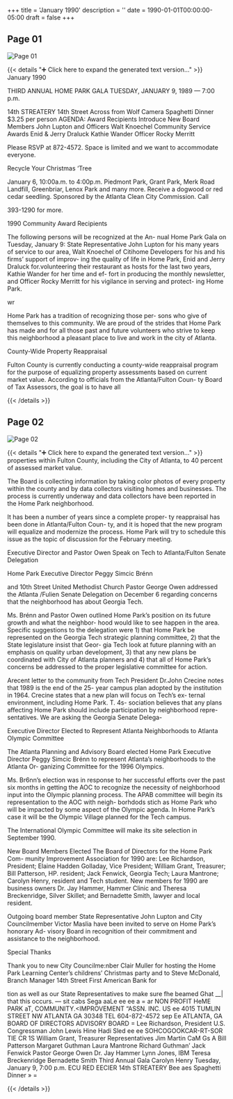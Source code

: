 +++
title = 'January 1990'
description = ''
date = 1990-01-01T00:00:00-05:00
draft = false
+++



## Page 01

![Page 01](/hpcia-newsletter-archive/1990-01_01.jpg)

{{< details "➕ Click here to expand the generated text version..." >}}
January 1990

THIRD ANNUAL HOME PARK GALA
TUESDAY, JANUARY 9, 1989 — 7:00 p.m.

14th STREATERY
14th Street Across from Wolf Camera
Spaghetti Dinner
$3.25 per person
AGENDA: Award Recipients
Introduce New Board Members John Lupton
and Officers Walt Knoechel
Community Service Awards Enid & Jerry Draluck
Kathie Wander
Officer Rocky Merritt

Please RSVP at 872-4572. Space is limited and we want to accommodate everyone.

Recycle Your Christmas ‘Tree

January 6, 10:00a.m. to 4:00p.m. Piedmont Park, Grant Park, Merk Road Landfill, Greenbriar, Lenox Park and
many more. Receive a dogwood or red cedar seedling. Sponsored by the Atlanta Clean City Commission. Call

393-1290 for more.

1990 Community Award Recipients

The following persons will be recognized at the An-
nual Home Park Gala on Tuesday, January 9: State
Representative John Lupton for his many years of
service to our area, Walt Knoechel of Citihome
Developers for his and his firms’ support of improv-
ing the quality of life in Home Park, Enid and Jerry
Draluck for.volunteering their restaurant as hosts for
the last two years, Kathie Wander for her time and ef-
fort in producing the monthly newsletter, and Officer
Rocky Merritt for his vigilance in serving and protect-
ing Home Park.

wr

Home Park has a tradition of recognizing those per-
sons who give of themselves to this community. We
are proud of the strides that Home Park has made
and for all those past and future volunteers who
strive to keep this neighborhood a pleasant place to
live and work in the city of Atlanta.

County-Wide Property Reappraisal

Fulton County is currently conducting a county-wide
reappraisal program for the purpose of equalizing
property assessments based on current market value.
According to officials from the Atlanta/Fulton Coun-
ty Board of Tax Assessors, the goal is to have all


{{< /details >}}




## Page 02

![Page 02](/hpcia-newsletter-archive/1990-01_02.jpg)

{{< details "➕ Click here to expand the generated text version..." >}}
properties within Fulton County, including the City of
Atlanta, to 40 percent of assessed market value.

The Board is collecting information by taking color
photos of every property within the county and by
data collectors visiting homes and businesses. The
process is currently underway and data collectors
have been reported in the Home Park neighborhood.

It has been a number of years since a complete proper-
ty reappraisal has been done in Atlanta/Fulton Coun-
ty, and it is hoped that the new program will equalize
and modernize the process. Home Park will try to
schedule this issue as the topic of discussion for the
February meeting.

Executive Director and Pastor Owen
Speak on Tech to Atlanta/Fulton
Senate Delegation

Home Park Executive Director Peggy Simcic Brénn

and 10th Street United Methodist Church Pastor
George Owen addressed the Atlanta /Fulien Senate
Delegation on December 6 regarding concerns that
the neighborhood has about Georgia Tech.

Ms. Brénn and Pastor Owen outlined Home Park’s
position on its future growth and what the neighbor-
hood would like to see happen in the area. Specific
suggestions to the delegation were 1) that Home Park
be represented on the Georgia Tech strategic planning
committee, 2) that the State legislature insist that Geor-
gia Tech look at future planning with an emphasis on
quality urban development, 3) that any new plans be
coordinated with City of Atlanta planners and 4) that
all of Home Park’s concerns be addressed to the
proper legislative committee for action.

Arecent letter to the community from Tech President
Dr.John Crecine notes that 1989 is the end of the 25-
year campus plan adopted by the institution in 1964.
Crecine states that a new plan will focus on Tech’s ex-
ternal environment, including Home Park. T. 4s-
sociation believes that any plans affecting Home Park
should include participation by neighborhood repre-
sentatives. We are asking the Georgia Senate Delega-

Executive Director Elected to
Represent Atlanta Neighborhoods to
Atlanta Olympic Committee

The Atlanta Planning and Advisory Board elected
Home Park Executive Director Peggy Simcic Brénn to
represent Atlanta’s neighborhoods to the Atlanta Or-
ganizing Committee for the 1996 Olympics.

Ms. Br6nn’s election was in response to her successful
efforts over the past six months in getting the AOC to
recognize the necessity of neighborhood input into
the Olympic planning process. The APAB committee
will begin its representation to the AOC with neigh-
borhdods stich as Home Park who will be impacted
by some aspect of the Olympic agenda. In Home
Park’s case it will be the Olympic Village planned for
the Tech campus.

The International Olympic Committee will make its
site selection in September 1990.

New Board Members Elected
The Board of Directors for the Home Park Com-
munity Improvement Association for 1990 are: Lee
Richardson, President; Elaine Hadden Golladay, Vice
President; William Grant, Treasurer; Bill Patterson,
HP. resident; Jack Fenwick, Georgia Tech; Laura
Mantrone; Carolyn Henry, resident and Tech student.
New members for 1990 are business owners Dr. Jay
Hammer, Hammer Clinic and Theresa Breckenridge,
Silver Skillet; and Bernadette Smith, lawyer and local
resident.

Outgoing board member State Representative John
Lupton and City Councilmember Victor Maslia have
been invited to serve on Home Park’s honorary Ad-
visory Board in recognition of their commitment and
assistance to the neighborhood.

Special Thanks

Thank you to new City Councilme:nber Clair Muller
for hosting the Home Park Learning Center’s
childrens’ Christmas party and to Steve McDonald,
Branch Manager 14th Street First American Bank for

tion as well as our State Representatives to make sure fhe beamed Ghat
__| that this occurs. — sit cabs Sega aaLe ee ee a =
ar NON PROFIT
HeME PARK aT,
COMMUNITY.<IMPROVEMENT “ASSN. INC. US ee
4015 TUMLIN STREET NW ATLANTA GA 30348 TEL 604-872-4572 sep Ee
ATLANTA, GA
BOARD OF DIRECTORS ADVISORY BOARD =
Lee Richardson, President U.S. Congressman John Lewis
Hine Hadi Sled ee ee SOHCOGOOKCAR-RT-SOR TIE CR 1S
William Grant, Treasurer Representatives Jim Martin CaM Gs A
Bill Patterson Margaret Guthman
Laura Mantrone Richard Guthman’
Jack Fenwick Pastor George Owen
Dr. Jay Hammer Lynn Jones, IBM
Teresa Breckenridge
Bernadette Smith Third Annual Gala
Carolyn Henry Tuesday, January 9, 7:00 p.m.
ECU RED EECIER 14th STREATERY
Bee aes Spaghetti Dinner » =


{{< /details >}}


